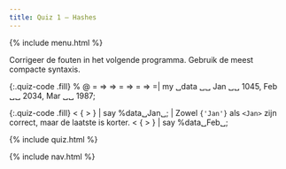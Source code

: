 ```yaml
---
title: Quiz 1 — Hashes
---
```


{% include menu.html %}

Corrigeer de fouten in het volgende programma. Gebruik de meest compacte syntaxis.

{:.quiz-code .fill}
% @ = => => = => = => =| my ␣data ␣␣ Jan ␣␣ 1045, Feb ␣␣ 2034, Mar ␣␣ 1987;

{:.quiz-code .fill}
< { > } | say %data␣Jan␣; | Zowel `{'Jan'}` als `<Jan>` zijn correct, maar de laatste is korter.
< { > } | say %data␣Feb␣;

{% include quiz.html %}

{% include nav.html %}
